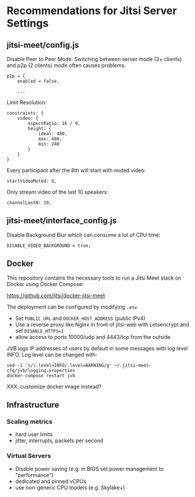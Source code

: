 # Recommendations for Jitsi Server Settings

## jitsi-meet/config.js

Disable Peer to Peer Mode.
Switching between server mode (3+ clients) and p2p (2 clients) mode often causes problems.

```
p2p = {
    enabled = false,

    ...
```

Limit Resolution:

```
constraints: {
    video: {
        aspectRatio: 16 / 9,
        height: {
            ideal: 480,
            max: 480,
            min: 240
        }
    }
}
```

Every participant after the 8th will start with muted video:

```
startVideoMuted: 8,
```

Only stream video of the last 10 speakers:

```
channelLastN: 10,
```

## jitsi-meet/interface_config.js

Disable Background Blur which can consume a lot of CPU time:

```
DISABLE_VIDEO_BACKGROUND = true;
```
## Docker

This repository contains the necessary tools to run a Jitsi Meet stack on Docker using Docker Compose:

https://github.com/jitsi/docker-jitsi-meet

The deployment can be configured by modifying `.env`.

* Set `PUBLIC_URL` and `DOCKER_HOST_ADDRESS` (public IPv4)
* Use a reverse proxy like Nginx in front of jitsi-web with Letsencrypt and set `DISABLE_HTTPS=1`
* allow access to ports 10000/udp and 4443/tcp from the outside

JVB logs IP addresses of users by default in some messages with log level INFO. Log level can be changed with:

```
sed -i 's/\.level=INFO/.level=WARNING/g' ~/.jitsi-meet-cfg/jvb/logging.properties
docker-compose restart jvb
```

XXX: customize docker image instead?


## Infrastructure

### Scaling metrics

* hard user limits
* jitter, interrupts, packets per second

### Virtual Servers

* Disable power saving (e.g. in BIOS set power management to "performance")
* dedicated and pinned vCPUs
* use non-generic CPU models (e.g. Skylake+)
